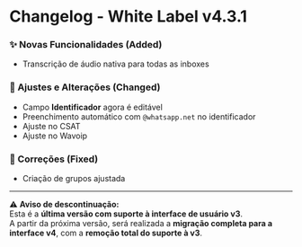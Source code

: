 # Changelog - White Label v4.3.1

### ✨ Novas Funcionalidades (Added)

- Transcrição de áudio nativa para todas as inboxes

### 🚸 Ajustes e Alterações (Changed)

- Campo **Identificador** agora é editável  
- Preenchimento automático com `@whatsapp.net` no identificador  
- Ajuste no CSAT  
- Ajuste no Wavoip

### 🐛 Correções (Fixed)

- Criação de grupos ajustada

---

⚠️ **Aviso de descontinuação:**  
Esta é a **última versão com suporte à interface de usuário v3**.  
A partir da próxima versão, será realizada a **migração completa para a interface v4**, com a **remoção total do suporte à v3**.
